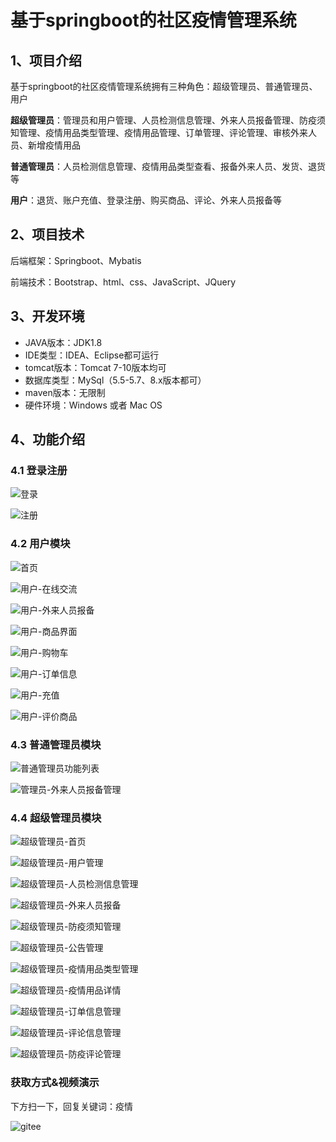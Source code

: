 
# 基于springboot的社区疫情管理系统


## 1、项目介绍

基于springboot的社区疫情管理系统拥有三种角色：超级管理员、普通管理员、用户

**超级管理员**：管理员和用户管理、人员检测信息管理、外来人员报备管理、防疫须知管理、疫情用品类型管理、疫情用品管理、订单管理、评论管理、审核外来人员、新增疫情用品

**普通管理员**：人员检测信息管理、疫情用品类型查看、报备外来人员、发货、退货等

**用户**：退货、账户充值、登录注册、购买商品、评论、外来人员报备等


## 2、项目技术

后端框架：Springboot、Mybatis

前端技术：Bootstrap、html、css、JavaScript、JQuery

## 3、开发环境

- JAVA版本：JDK1.8
- IDE类型：IDEA、Eclipse都可运行
- tomcat版本：Tomcat 7-10版本均可
- 数据库类型：MySql（5.5-5.7、8.x版本都可） 
- maven版本：无限制
- 硬件环境：Windows 或者 Mac OS


## 4、功能介绍

### 4.1 登录注册

![登录](https://img-blog.csdnimg.cn/img_convert/82d2fb65f16420c1c67d04cc91c38a61.jpeg)

![注册](https://img-blog.csdnimg.cn/img_convert/58b97a38600449f12f6ac5b83f50b282.jpeg)

### 4.2 用户模块

![首页](https://img-blog.csdnimg.cn/img_convert/144f3a5f34fda0986a1e12860734e163.jpeg)

![用户-在线交流](https://img-blog.csdnimg.cn/img_convert/b7f4b8ca32fc7b62b0559846f6bfc345.jpeg)

![用户-外来人员报备](https://img-blog.csdnimg.cn/img_convert/b4083502627b004b70f63dd29072ad74.jpeg)

![用户-商品界面](https://img-blog.csdnimg.cn/img_convert/5bd01d32725965c440d565824b708ea0.jpeg)

![用户-购物车](https://img-blog.csdnimg.cn/img_convert/5022e61fdd642b7f892d54ba0ff9dbce.jpeg)

![用户-订单信息](https://img-blog.csdnimg.cn/img_convert/c57ee764da1f72673d54f7d8379c09dc.jpeg)

![用户-充值](https://img-blog.csdnimg.cn/img_convert/65a39a47369dc87741c5bf27aaaa6e4e.jpeg)

![用户-评价商品](https://img-blog.csdnimg.cn/img_convert/160cf92fdd175421e16ddab7a85d6ef5.jpeg)

### 4.3 普通管理员模块

![普通管理员功能列表](https://img-blog.csdnimg.cn/img_convert/df26be08e67e2de4a3c87f66c8fdc359.jpeg)

![管理员-外来人员报备管理](https://img-blog.csdnimg.cn/img_convert/ddd8373d025d33d249c4655e17893075.jpeg)

### 4.4 超级管理员模块

![超级管理员-首页](https://img-blog.csdnimg.cn/img_convert/4d61f39d37d5a0b980b00030d4e8dc1b.jpeg)

![超级管理员-用户管理](https://img-blog.csdnimg.cn/img_convert/655996edae821620a748d86f1a440c0d.jpeg)

![超级管理员-人员检测信息管理](https://img-blog.csdnimg.cn/img_convert/a5e4dcac552e4540b3984093ba677eb0.jpeg)

![超级管理员-外来人员报备](https://img-blog.csdnimg.cn/img_convert/858c1388a70d179151640cf6125a4518.jpeg)

![超级管理员-防疫须知管理](https://img-blog.csdnimg.cn/img_convert/f6b001a60781dfdcf9f97104348dd71d.jpeg)

![超级管理员-公告管理](https://img-blog.csdnimg.cn/img_convert/2043a8fb3a45832b34c055d5d5486edf.jpeg)

![超级管理员-疫情用品类型管理](https://img-blog.csdnimg.cn/img_convert/d03e89f655fae6b8a9a881a231873324.jpeg)

![超级管理员-疫情用品详情](https://img-blog.csdnimg.cn/img_convert/e6a805a99de7eb7a5ed17a5b137855e6.jpeg)

![超级管理员-订单信息管理](https://img-blog.csdnimg.cn/img_convert/f6be0938efd126eb8cbb4d867a1eec27.jpeg)

![超级管理员-评论信息管理](https://img-blog.csdnimg.cn/img_convert/e06f979f57e3891929c93c82b6026b1c.jpeg)

![超级管理员-防疫评论管理](https://img-blog.csdnimg.cn/img_convert/a90ecd6309eb2bc2dcc536e73da6fff7.jpeg)
### 获取方式&视频演示

下方扫一下，回复关键词：疫情

![gitee](https://img-blog.csdnimg.cn/img_convert/ce06ca4638154e6093d9135887e2e5d9.png)

